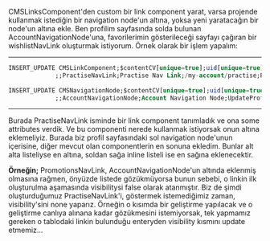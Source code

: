 
  CMSLinksComponent'den custom bir link component yarat, varsa projende kullanmak istediğin bir  navigation node'un altına, 
yoksa yeni yaratacağın bir node'un altına ekle. Ben profilim sayfasında solda bulunan AccountNavigationNode'una, favorilerimin
gösterileceği sayfayı çağıran bir wishlistNavLink oluşturmak istiyorum. Örnek olarak bir işlem yapalım:

___________________________________________________________________________________________________________________________________________________________________________________________________________________________________________________________
 ```SQL
INSERT_UPDATE CMSLinkComponent;$contentCV[unique=true];uid[unique=true];name;url;&linkRef; &componentRef;styleAttributes;target(code)[default='sameWindow'];visible[default=true];external[default=false];desktopOnly[default=true]; HaveImageAndTitle[default=false] 
              ;;PractiseNavLink;Practise Nav Link;/my-account/practise;PractiseNavLink;PractiseNavLink;pratik;;true;;;                                                                                                                                                
                                                                                                                                                                                                                                                         
 INSERT_UPDATE CMSNavigationNode;$contentCV[unique=true];uid[unique=true];name;links(&linkRef);parent(uid, $contentCV);visible[default=true];&nodeRef                                                                                               
              ;;AccountNavigationNode;Account Navigation Node;UpdateProfileNavLink,OrderHistoryNavLink,AddressBookNavLink,CardNavLink,UpdatePasswordNavLink,PromotionsNavLink,FAQNavLink,PractiseNavLink;SiteRootNode;;MaviAccountNavigationNode;                                                                

```
_________________________________________________________________________________________________________________________________________________________________________________________________________________________________________________________

  Burada PractiseNavLink isminde bir link component tanımladık ve ona some attributes verdik. Ve bu componenti nerede kullanmak 
istiyorsak onun altına eklemeliyiz. Burada biz profil sayfasındaki sol navigation node'unun içerisine, diğer mevcut olan 
componentlerin en sonuna ekledim. Bunlar alt alta listeliyse en altına, soldan sağa inline listeli ise en sağına eklenecektir. 

  __Örneğin;__ PromotionsNavLink, AccountNavigationNode'un altında eklenmiş olmasına rağmen, önyüzde listede gözükmüyorsa bunun 
sebebi, o linkin ilk oluşturulma aşamasında visibilitysi false olarak atanmıştır. Biz de şimdi oluşturduğumuz PractiseNavLink'i,
göstermek istemediğimiz zaman, visibility'sini none yaparız. Örneğin o kısımda bir geliştirme yapılacak ve o geliştirme canlıya 
alınana kadar gözükmesini istemiyorsak, tek yapmamız gereken o tablodaki linkin bulunduğu enteryden visibility kısmını update 
etmemiz...




